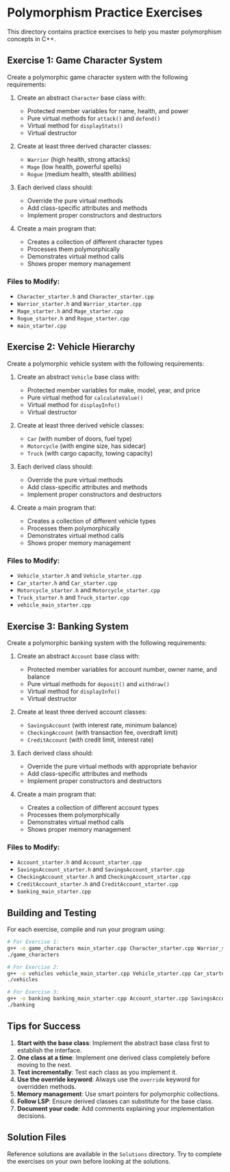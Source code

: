 # Polymorphism Practice Exercises

This directory contains practice exercises to help you master polymorphism concepts in C++.

## Exercise 1: Game Character System

Create a polymorphic game character system with the following requirements:

1. Create an abstract `Character` base class with:
   - Protected member variables for name, health, and power
   - Pure virtual methods for `attack()` and `defend()`
   - Virtual method for `displayStats()`
   - Virtual destructor

2. Create at least three derived character classes:
   - `Warrior` (high health, strong attacks)
   - `Mage` (low health, powerful spells)
   - `Rogue` (medium health, stealth abilities)

3. Each derived class should:
   - Override the pure virtual methods
   - Add class-specific attributes and methods
   - Implement proper constructors and destructors

4. Create a main program that:
   - Creates a collection of different character types
   - Processes them polymorphically
   - Demonstrates virtual method calls
   - Shows proper memory management

### Files to Modify:
- `Character_starter.h` and `Character_starter.cpp`
- `Warrior_starter.h` and `Warrior_starter.cpp`
- `Mage_starter.h` and `Mage_starter.cpp`
- `Rogue_starter.h` and `Rogue_starter.cpp`
- `main_starter.cpp`

## Exercise 2: Vehicle Hierarchy

Create a polymorphic vehicle system with the following requirements:

1. Create an abstract `Vehicle` base class with:
   - Protected member variables for make, model, year, and price
   - Pure virtual method for `calculateValue()`
   - Virtual method for `displayInfo()`
   - Virtual destructor

2. Create at least three derived vehicle classes:
   - `Car` (with number of doors, fuel type)
   - `Motorcycle` (with engine size, has sidecar)
   - `Truck` (with cargo capacity, towing capacity)

3. Each derived class should:
   - Override the pure virtual methods
   - Add class-specific attributes and methods
   - Implement proper constructors and destructors

4. Create a main program that:
   - Creates a collection of different vehicle types
   - Processes them polymorphically
   - Demonstrates virtual method calls
   - Shows proper memory management

### Files to Modify:
- `Vehicle_starter.h` and `Vehicle_starter.cpp`
- `Car_starter.h` and `Car_starter.cpp`
- `Motorcycle_starter.h` and `Motorcycle_starter.cpp`
- `Truck_starter.h` and `Truck_starter.cpp`
- `vehicle_main_starter.cpp`

## Exercise 3: Banking System

Create a polymorphic banking system with the following requirements:

1. Create an abstract `Account` base class with:
   - Protected member variables for account number, owner name, and balance
   - Pure virtual methods for `deposit()` and `withdraw()`
   - Virtual method for `displayInfo()`
   - Virtual destructor

2. Create at least three derived account classes:
   - `SavingsAccount` (with interest rate, minimum balance)
   - `CheckingAccount` (with transaction fee, overdraft limit)
   - `CreditAccount` (with credit limit, interest rate)

3. Each derived class should:
   - Override the pure virtual methods with appropriate behavior
   - Add class-specific attributes and methods
   - Implement proper constructors and destructors

4. Create a main program that:
   - Creates a collection of different account types
   - Processes them polymorphically
   - Demonstrates virtual method calls
   - Shows proper memory management

### Files to Modify:
- `Account_starter.h` and `Account_starter.cpp`
- `SavingsAccount_starter.h` and `SavingsAccount_starter.cpp`
- `CheckingAccount_starter.h` and `CheckingAccount_starter.cpp`
- `CreditAccount_starter.h` and `CreditAccount_starter.cpp`
- `banking_main_starter.cpp`

## Building and Testing

For each exercise, compile and run your program using:

```bash
# For Exercise 1:
g++ -o game_characters main_starter.cpp Character_starter.cpp Warrior_starter.cpp Mage_starter.cpp Rogue_starter.cpp
./game_characters

# For Exercise 2:
g++ -o vehicles vehicle_main_starter.cpp Vehicle_starter.cpp Car_starter.cpp Motorcycle_starter.cpp Truck_starter.cpp
./vehicles

# For Exercise 3:
g++ -o banking banking_main_starter.cpp Account_starter.cpp SavingsAccount_starter.cpp CheckingAccount_starter.cpp CreditAccount_starter.cpp
./banking
```

## Tips for Success

1. **Start with the base class**: Implement the abstract base class first to establish the interface.
2. **One class at a time**: Implement one derived class completely before moving to the next.
3. **Test incrementally**: Test each class as you implement it.
4. **Use the override keyword**: Always use the `override` keyword for overridden methods.
5. **Memory management**: Use smart pointers for polymorphic collections.
6. **Follow LSP**: Ensure derived classes can substitute for the base class.
7. **Document your code**: Add comments explaining your implementation decisions.

## Solution Files

Reference solutions are available in the `Solutions` directory. Try to complete the exercises on your own before looking at the solutions.
